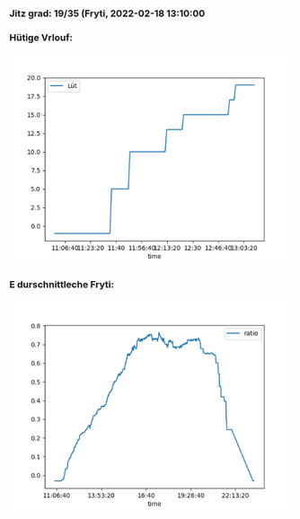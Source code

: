 ### Jitz grad: 19/35 (Fryti, 2022-02-18 13:10:00

### Hütige Vrlouf:
![Graph](Today.png)

### E durschnittleche Fryti:
![Graph](Fryti.png)